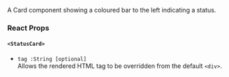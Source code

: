 A Card component showing a coloured bar to the left indicating a status.


### React Props

#### `<StatusCard>`
* `tag :String [optional]`  
Allows the rendered HTML tag to be overridden from the default `<div>`.